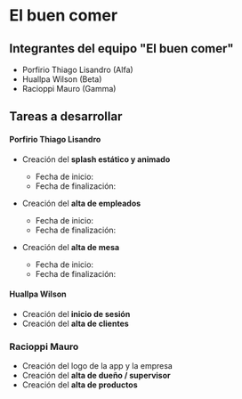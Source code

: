 # El buen comer

## Integrantes del equipo "El buen comer"
 - Porfirio Thiago Lisandro (Alfa)
 - Huallpa Wilson (Beta)
 - Racioppi Mauro (Gamma)

## Tareas a desarrollar

#### Porfirio Thiago Lisandro

 - Creación del **splash estático y animado**
     - Fecha de inicio:
     - Fecha de finalización:
       
 - Creación del **alta de empleados**
     - Fecha de inicio:
     - Fecha de finalización:
       
 - Creación del **alta de mesa**
     - Fecha de inicio:
     - Fecha de finalización: 

#### Huallpa Wilson

 - Creación del **inicio de sesión**
 - Creación del **alta de clientes**

### Racioppi Mauro

 - Creación del logo de la app y la empresa
 - Creación del **alta de dueño / supervisor**
 - Creación del **alta de productos**
